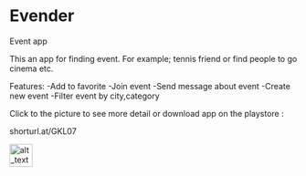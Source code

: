 # Evender
Event app

This an app for finding event. For example; tennis friend or find people to go cinema etc.

Features:
-Add to favorite
-Join event
-Send message about event
-Create new event
-Filter event by city,category

Click to the picture to see more detail or download app on the playstore : 

shorturl.at/GKL07

[<img alt="alt_text" width="40px" src="[images/image.PNG](https://encrypted-tbn0.gstatic.com/images?q=tbn:ANd9GcQRGtwUdMecPRJorUsbhfB8uaYf-zkN4lwrOg)" />](shorturl.at/GKL07)

